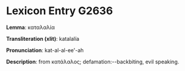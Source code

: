 # Lexicon Entry G2636

**Lemma**: καταλαλία

**Transliteration (xlit)**: katalalía

**Pronunciation**: kat-al-al-ee'-ah

**Description**:
from κατάλαλος; defamation:--backbiting, evil speaking.
